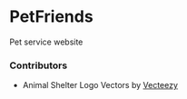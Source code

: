 # PetFriends
Pet service website 





















### Contributors
- Animal Shelter Logo Vectors by [Vecteezy](https://www.vecteezy.com/free-vector/animal-shelter-logo">)  